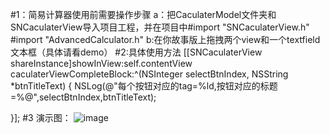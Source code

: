 #1：简易计算器使用前需要操作步骤
a：把CaculaterModel文件夹和SNCaculaterView导入项目工程，并在项目中#import "SNCaculaterView.h"  #import "AdvancedCalculator.h"
b:在你故事版上拖拽两个view和一个textfield文本框（具体请看demo）
#2:具体使用方法
 [[SNCaculaterView shareInstance]showInView:self.contentView caculaterViewCompleteBlock:^(NSInteger selectBtnIndex, NSString *btnTitleText) 
 {
   NSLog(@"每个按钮对应的tag=%ld,按钮对应的标题=%@",selectBtnIndex,btnTitleText);

 }];
#3 演示图：
 ![image](https://github.com/KBvsMJ/CaculaterDemo-/demoGif/1.gif)

